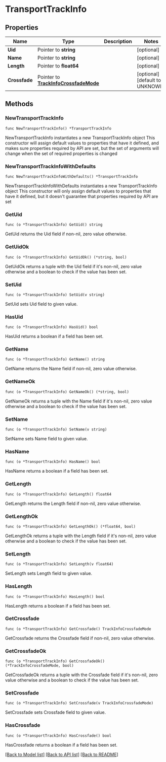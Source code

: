 # TransportTrackInfo

## Properties

Name | Type | Description | Notes
------------ | ------------- | ------------- | -------------
**Uid** | Pointer to **string** |  | [optional] 
**Name** | Pointer to **string** |  | [optional] 
**Length** | Pointer to **float64** |  | [optional] 
**Crossfade** | Pointer to [**TrackInfoCrossfadeMode**](TrackInfoCrossfadeMode.md) |  | [optional] [default to UNKNOWN]

## Methods

### NewTransportTrackInfo

`func NewTransportTrackInfo() *TransportTrackInfo`

NewTransportTrackInfo instantiates a new TransportTrackInfo object
This constructor will assign default values to properties that have it defined,
and makes sure properties required by API are set, but the set of arguments
will change when the set of required properties is changed

### NewTransportTrackInfoWithDefaults

`func NewTransportTrackInfoWithDefaults() *TransportTrackInfo`

NewTransportTrackInfoWithDefaults instantiates a new TransportTrackInfo object
This constructor will only assign default values to properties that have it defined,
but it doesn't guarantee that properties required by API are set

### GetUid

`func (o *TransportTrackInfo) GetUid() string`

GetUid returns the Uid field if non-nil, zero value otherwise.

### GetUidOk

`func (o *TransportTrackInfo) GetUidOk() (*string, bool)`

GetUidOk returns a tuple with the Uid field if it's non-nil, zero value otherwise
and a boolean to check if the value has been set.

### SetUid

`func (o *TransportTrackInfo) SetUid(v string)`

SetUid sets Uid field to given value.

### HasUid

`func (o *TransportTrackInfo) HasUid() bool`

HasUid returns a boolean if a field has been set.

### GetName

`func (o *TransportTrackInfo) GetName() string`

GetName returns the Name field if non-nil, zero value otherwise.

### GetNameOk

`func (o *TransportTrackInfo) GetNameOk() (*string, bool)`

GetNameOk returns a tuple with the Name field if it's non-nil, zero value otherwise
and a boolean to check if the value has been set.

### SetName

`func (o *TransportTrackInfo) SetName(v string)`

SetName sets Name field to given value.

### HasName

`func (o *TransportTrackInfo) HasName() bool`

HasName returns a boolean if a field has been set.

### GetLength

`func (o *TransportTrackInfo) GetLength() float64`

GetLength returns the Length field if non-nil, zero value otherwise.

### GetLengthOk

`func (o *TransportTrackInfo) GetLengthOk() (*float64, bool)`

GetLengthOk returns a tuple with the Length field if it's non-nil, zero value otherwise
and a boolean to check if the value has been set.

### SetLength

`func (o *TransportTrackInfo) SetLength(v float64)`

SetLength sets Length field to given value.

### HasLength

`func (o *TransportTrackInfo) HasLength() bool`

HasLength returns a boolean if a field has been set.

### GetCrossfade

`func (o *TransportTrackInfo) GetCrossfade() TrackInfoCrossfadeMode`

GetCrossfade returns the Crossfade field if non-nil, zero value otherwise.

### GetCrossfadeOk

`func (o *TransportTrackInfo) GetCrossfadeOk() (*TrackInfoCrossfadeMode, bool)`

GetCrossfadeOk returns a tuple with the Crossfade field if it's non-nil, zero value otherwise
and a boolean to check if the value has been set.

### SetCrossfade

`func (o *TransportTrackInfo) SetCrossfade(v TrackInfoCrossfadeMode)`

SetCrossfade sets Crossfade field to given value.

### HasCrossfade

`func (o *TransportTrackInfo) HasCrossfade() bool`

HasCrossfade returns a boolean if a field has been set.


[[Back to Model list]](../README.md#documentation-for-models) [[Back to API list]](../README.md#documentation-for-api-endpoints) [[Back to README]](../README.md)


